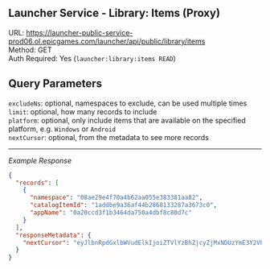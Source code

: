 ## Launcher Service - Library: Items (Proxy)

URL: https://launcher-public-service-prod06.ol.epicgames.com/launcher/api/public/library/items \
Method: GET \
Auth Required: Yes (`launcher:library:items READ`)

## Query Parameters

`excludeNs`: optional, namespaces to exclude, can be used multiple times <br/>
`limit`: optional, how many records to include <br/>
`platform`: optional, only include items that are available on the specified platform, e.g. `Windows` or `Android` <br/>
`nextCursor`: optional, from the metadata to see more records

---

_Example Response_

```json
{
  "records": [
    {
      "namespace": "08ae29e4f70a4b62aa055e383381aa82",
      "catalogItemId": "1addbe9a36af44b2868133287a3673c0",
      "appName": "0a20ccd3f1b3464da750a4dbf8c80d7c"
    }
  ],
  "responseMetadata": {
    "nextCursor": "eyJlbnRpdGxlbWVudElkIjoiZTVlYzBhZjcyZjMxNDUzYmE3Y2VhNDVkZTY5NjliZWIiLCJwbGF0Zm9ybUZpbHRlciI6bnVsbCwiZXhjbHVkZU5hbWVzcGFjZXMiOlsid2V4IiwibGF2ZW5kZXIiLCJsZWxlLWRvY3MiXX0="
  }
}
```
